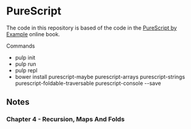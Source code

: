 # PureScript

The code in this repository is based of the code in the
[PureScript by Example](https://leanpub.com/purescript/read)
online book.

Commands

- pulp init
- pulp run
- pulp repl
- bower install purescript-maybe purescript-arrays purescript-strings \
  purescript-foldable-traversable purescript-console --save

## Notes

### Chapter 4 - Recursion, Maps And Folds
